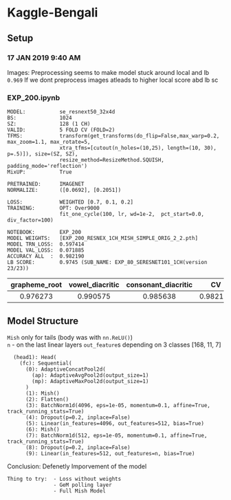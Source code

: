 # Kaggle-Bengali
## Setup

### 17 JAN 2019 9:40 AM

Images: Preprocessing seems to make model stuck around local and lb `0.969`
        If we dont preprocess images atleads to higher local score abd lb sc
### EXP_200.ipynb
```
MODEL:           se_resnext50_32x4d
BS:              1024
SZ:              128 (1 CH)
VALID:           5 FOLD CV (FOLD=2)
TFMS:            transform(get_transforms(do_flip=False,max_warp=0.2, max_zoom=1.1, max_rotate=5, 
                 xtra_tfms=[cutout(n_holes=(10,25), length=(10, 30), p=.5)]), size=(SZ, SZ), 
                 resize_method=ResizeMethod.SQUISH, padding_mode='reflection')
MixUP:           True

PRETRAINED:      IMAGENET
NORMALIZE:       ([0.0692], [0.2051])

LOSS:            WEIGHTED [0.7, 0.1, 0.2]
TRAINING:        OPT: Over9000
                 fit_one_cycle(100, lr, wd=1e-2,  pct_start=0.0,  div_factor=100)
                 
NOTEBOOK:        EXP_200 
MODEL WEIGHTS:   [EXP_200_RESNEX_1CH_MISH_SIMPLE_ORIG_2_2.pth]
MODEL TRN_LOSS:  0.597414
MODEL VAL_LOSS:  0.071885
ACCURACY ALL  :  0.982190
LB SCORE:        0.9745 (SUB_NAME: EXP_80_SERESNET101_1CH(version 23/23))
```
| grapheme_root| vowel_diacritic| consonant_diacritic | CV            | LB            |
|    :---:     |     :---:      |    :---:            |    :---:      |    :---:      |
|0.976273 | 0.990575| 0.985638  | 0.982190 | 0.9745 |



## Model Structure
`Mish` only for tails (body was with `nn.ReLU()`)<br/>
`n` - on the last linear layers `out_feature`s depending on 3 classes [168, 11, 7]

```
  (head1): Head(
    (fc): Sequential(
      (0): AdaptiveConcatPool2d(
        (ap): AdaptiveAvgPool2d(output_size=1)
        (mp): AdaptiveMaxPool2d(output_size=1)
      )
      (1): Mish()
      (2): Flatten()
      (3): BatchNorm1d(4096, eps=1e-05, momentum=0.1, affine=True, track_running_stats=True)
      (4): Dropout(p=0.2, inplace=False)
      (5): Linear(in_features=4096, out_features=512, bias=True)
      (6): Mish()
      (7): BatchNorm1d(512, eps=1e-05, momentum=0.1, affine=True, track_running_stats=True)
      (8): Dropout(p=0.2, inplace=False)
      (9): Linear(in_features=512, out_features=n, bias=True)
 ```

Conclusion:    Defenetly Imporvement of the model

```
Thing to try:  - Loss without weights
               - GeM polling layer 
               - Full Mish Model                        
 ```
               
